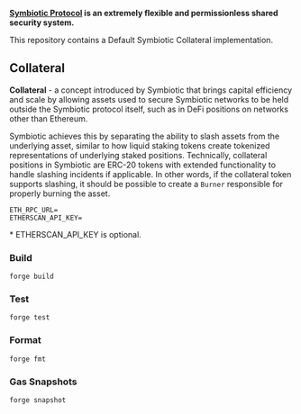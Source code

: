 **[Symbiotic Protocol](https://symbiotic.fi) is an extremely flexible and permissionless shared security system.**

This repository contains a Default Symbiotic Collateral implementation.

## Collateral

**Collateral** - a concept introduced by Symbiotic that brings capital efficiency and scale by allowing assets used to secure Symbiotic networks to be held outside the Symbiotic protocol itself, such as in DeFi positions on networks other than Ethereum.

Symbiotic achieves this by separating the ability to slash assets from the underlying asset, similar to how liquid staking tokens create tokenized representations of underlying staked positions. Technically, collateral positions in Symbiotic are ERC-20 tokens with extended functionality to handle slashing incidents if applicable. In other words, if the collateral token supports slashing, it should be possible to create a `Burner` responsible for properly burning the asset.

```
ETH_RPC_URL=
ETHERSCAN_API_KEY=
```

\* ETHERSCAN_API_KEY is optional.

### Build

```shell
forge build
```

### Test

```shell
forge test
```

### Format

```shell
forge fmt
```

### Gas Snapshots

```shell
forge snapshot
```
